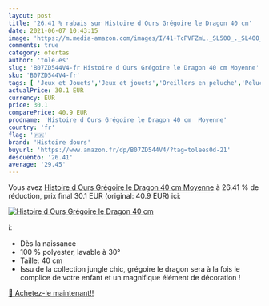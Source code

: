 ```yaml
---
layout: post
title: '26.41 % rabais sur Histoire d Ours Grégoire le Dragon 40 cm'
date: 2021-06-07 10:43:15
image: 'https://m.media-amazon.com/images/I/41+TcPVFZmL._SL500_._SL400_.jpg'
comments: true
category: ofertas
author: 'tole.es'
slug: 'B07ZD544V4-fr Histoire d Ours Grégoire le Dragon 40 cm Moyenne'
sku: 'B07ZD544V4-fr'
tags: [ 'Jeux et Jouets','Jeux et jouets','Oreillers en peluche','Peluches','histoire dours', ]
actualPrice: 30.1 EUR
currency: EUR
price: 30.1
comparePrice: 40.9 EUR
prodname: 'Histoire d Ours Grégoire le Dragon 40 cm  Moyenne'
country: 'fr'
flag: '🇫🇷'
brand: 'Histoire dours'
buyurl: 'https://www.amazon.fr/dp/B07ZD544V4/?tag=tolees0d-21'
descuento: '26.41'
average: '29.45'
---
```


Vous avez [Histoire d Ours Grégoire le Dragon 40 cm  Moyenne](https://www.amazon.fr/dp/B07ZD544V4/?tag=tolees0d-21)  à  26.41 % de réduction, prix final  30.1 EUR (original: 40.9 EUR) ici:

[![Histoire d Ours Grégoire le Dragon 40 cm](https://m.media-amazon.com/images/I/41+TcPVFZmL._SL500_._SL400_.jpg)](https://www.amazon.fr/dp/B07ZD544V4/?tag=tolees0d-21)

ℹ️:

- Dès la naissance
- 100 % polyester, lavable à 30°
- Taille: 40 cm
- Issu de la collection jungle chic, grégoire le dragon sera à la fois le complice de votre enfant et un magnifique élément de décoration !

[🛒 Achetez-le maintenant!!](https://www.amazon.fr/dp/B07ZD544V4/?tag=tolees0d-21)
